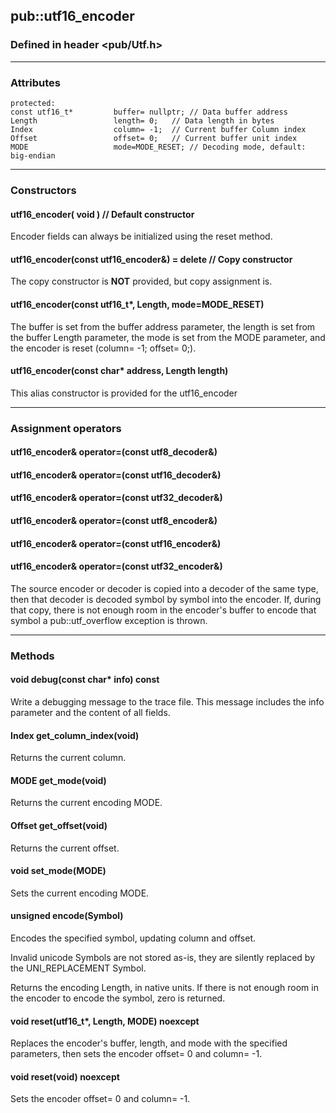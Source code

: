 <!-- -------------------------------------------------------------------------
//
//       Copyright (c) 2024 Frank Eskesen.
//
//       This file is free content, distributed under the MIT license.
//       (See accompanying file LICENSE.MIT or the original contained
//       within https://opensource.org/licenses/MIT)
//
//----------------------------------------------------------------------------
//
// Title-
//       ~/doc/cpp/pub_utf-encoder16.md
//
// Purpose-
//       Utf.h utf16_encoder reference manual
//
// Last change date-
//       2024/09/12
//
-------------------------------------------------------------------------- -->
## <a id="header">pub::utf16_encoder</a>

### Defined in header <pub/Utf.h>

<!-- ===================================================================== -->
---
### <a id="attrib">Attributes</a>

```
protected:
const utf16_t*         buffer= nullptr; // Data buffer address
Length                 length= 0;   // Data length in bytes
Index                  column= -1;  // Current buffer Column index
Offset                 offset= 0;   // Current buffer unit index
MODE                   mode=MODE_RESET; // Decoding mode, default: big-endian
```

---
### <a id="constr">Constructors</a>

#### utf16_encoder( void ) // Default constructor
Encoder fields can always be initialized using the reset method.

#### utf16_encoder(const utf16_encoder&) = delete // Copy constructor
The copy constructor is **NOT** provided, but copy assignment is.

#### utf16_encoder(const utf16_t*, Length, mode=MODE_RESET)
The buffer is set from the buffer address parameter,
the length is set from the buffer Length parameter,
the mode is set from the MODE parameter,
and the encoder is reset (column= -1; offset= 0;).

#### utf16_encoder(const char* address, Length length)
This alias constructor is provided for the utf16_encoder

---
### <a id="assign">Assignment operators</a>

#### utf16_encoder& operator=(const utf8_decoder&)
#### utf16_encoder& operator=(const utf16_decoder&)
#### utf16_encoder& operator=(const utf32_decoder&)
#### utf16_encoder& operator=(const utf8_encoder&)
#### utf16_encoder& operator=(const utf16_encoder&)
#### utf16_encoder& operator=(const utf32_encoder&)
The source encoder or decoder is copied into a decoder of the same type, then
that decoder is decoded symbol by symbol into the encoder.
If, during that copy, there is not enough room in the encoder's buffer
to encode that symbol a pub::utf_overflow exception is thrown.

---
### <a id="methods">Methods</a>

#### <a id="debugd">void debug(const char* info) const</a>
Write a debugging message to the trace file.
This message includes the info parameter and the content of all fields.

#### <a id="get-ci">Index get_column_index(void)</a>
Returns the current column.

#### <a id="get-md">MODE get_mode(void)</a>
Returns the current encoding MODE.

#### <a id="get-of">Offset get_offset(void)</a>
Returns the current offset.

#### <a id="set-md">void set_mode(MODE)</a>
Sets the current encoding MODE.

#### <a id="encode">unsigned encode(Symbol)</a>
Encodes the specified symbol, updating column and offset.

Invalid unicode Symbols are not stored as-is, they are silently replaced by
the UNI_REPLACEMENT Symbol.

Returns the encoding Length, in native units. If there is not enough room in
the encoder to encode the symbol, zero is returned.

#### <a id="resets">void reset(utf16_t*, Length, MODE) noexcept</a>
Replaces the encoder's buffer, length, and mode with the specified parameters,
then sets the encoder offset= 0 and column= -1.

#### void reset(void) noexcept
Sets the encoder offset= 0 and column= -1.
